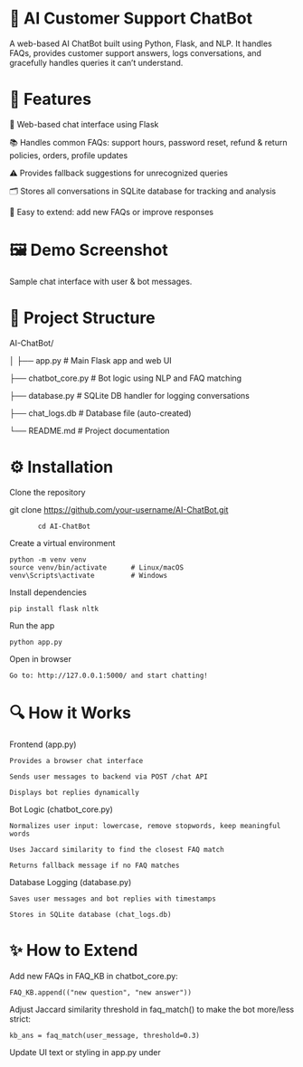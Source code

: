 # 🤖 AI Customer Support ChatBot



A web-based AI ChatBot built using Python, Flask, and NLP. It handles FAQs, provides customer support answers, logs conversations, and gracefully handles queries it can’t understand.

# 🌟 Features

💬 Web-based chat interface using Flask

📚 Handles common FAQs: support hours, password reset, refund & return policies, orders, profile updates

⚠️ Provides fallback suggestions for unrecognized queries

🗂 Stores all conversations in SQLite database for tracking and analysis

🔧 Easy to extend: add new FAQs or improve responses

# 🖼 Demo Screenshot


Sample chat interface with user & bot messages.

# 📂 Project Structure
AI-ChatBot/

│
├── app.py             # Main Flask app and web UI

├── chatbot_core.py    # Bot logic using NLP and FAQ matching

├── database.py        # SQLite DB handler for logging conversations

├── chat_logs.db       # Database file (auto-created)

└── README.md          # Project documentation

# ⚙️ Installation

Clone the repository

git clone https://github.com/your-username/AI-ChatBot.git

           cd AI-ChatBot


Create a virtual environment

    python -m venv venv
    source venv/bin/activate      # Linux/macOS
    venv\Scripts\activate         # Windows


Install dependencies

    pip install flask nltk


Run the app

    python app.py


Open in browser

    Go to: http://127.0.0.1:5000/ and start chatting!

# 🔍 How it Works

Frontend (app.py)

    Provides a browser chat interface

    Sends user messages to backend via POST /chat API

    Displays bot replies dynamically

Bot Logic (chatbot_core.py)

    Normalizes user input: lowercase, remove stopwords, keep meaningful words

    Uses Jaccard similarity to find the closest FAQ match

    Returns fallback message if no FAQ matches

Database Logging (database.py)

    Saves user messages and bot replies with timestamps

    Stores in SQLite database (chat_logs.db)

# ✨ How to Extend

Add new FAQs in FAQ_KB in chatbot_core.py:

    FAQ_KB.append(("new question", "new answer"))


Adjust Jaccard similarity threshold in faq_match() to make the bot more/less strict:

    kb_ans = faq_match(user_message, threshold=0.3)


Update UI text or styling in app.py under <style> or <script>

# 🛠 Technologies Used

Python 3.x

Flask (Web framework)

NLTK (Natural Language Processing)

SQLite (Lightweight database)

HTML/CSS/JS (Frontend chat interface)

# 🚀 Future Improvements

Add ML-based intent recognition for better understanding

Integrate external APIs for real-time data & queries

Deploy on cloud platforms like Heroku, AWS, or Render

Add user authentication and personalized chat history

# 📄 License

MIT License – feel free to use, modify, and share!

